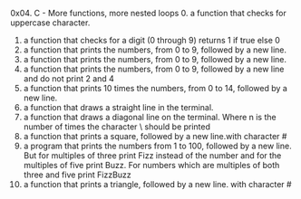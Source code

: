 0x04. C - More functions, more nested loops
0. a function that checks for uppercase character.
1. a function that checks for a digit (0 through 9) returns 1 if true else 0
2. a function that prints the numbers, from 0 to 9, followed by a new line.
3. a function that prints the numbers, from 0 to 9, followed by a new line.
4. a function that prints the numbers, from 0 to 9, followed by a new line and do not print 2 and 4
5. a function that prints 10 times the numbers, from 0 to 14, followed by a new line.
6. a function that draws a straight line in the terminal.
7.  a function that draws a diagonal line on the terminal. Where n is the number of times the character \ should be printed
8.  a function that prints a square, followed by a new line.with character #
9.  a program that prints the numbers from 1 to 100, followed by a new line. But for multiples of three print Fizz instead of the number and for the multiples of five print Buzz. For numbers which are multiples of both three and five print FizzBuzz
10. a function that prints a triangle, followed by a new line. with character #
